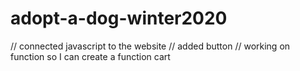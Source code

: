 # adopt-a-dog-winter2020
// connected javascript to the website
// added button
// working on function so I can create a function cart
